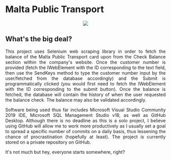 # Malta Public Transport
<p align="center">
  <img src="http://www.maltapagina.nl/pic/transportmaltalogo.jpg"/>
</p>

<h2>What's the big deal?</h2>
<p align="justify">This project uses Selenium web scraping library in order to fetch the balance of the Malta Public Transport card upon from the Check Balance section within the company's website. Once the customer number is provided (fetch the IWebElement with the ID corresponding to the text field, then use the SendKeys method to type the customer number input by the user/fetched from the database accordingly) and the Submit is programmatically clicked (you would first need to fetch the IWebElement with the ID corresponding to the submit button). Once the balance is fetched, the database will contain the history of when the user requested the balance check. The balance may also be validated accordingly.</p>

<p align="justify">Software being used thus far includes Microsoft Visual Studio Community 2019 IDE, Microsoft SQL Management Studio v18, as well as GitHub Desktop. Although there is no deadline as this is a solo project, I believe using GitHub will allow me to work more productively as I usually set a goal to spread a specific number of commits on a daily basis, thus lessening the chance of procrastination (hopefully at least). The project is currently stored on a private repository on GitHub.</p>

<p>It's not much but hey, everyone starts somewhere, right?</p>
